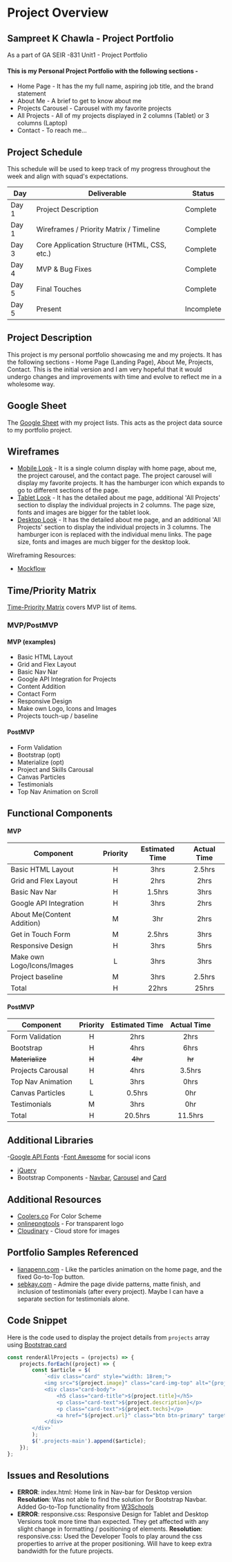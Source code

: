 # Project Overview

## Sampreet K Chawla - Project Portfolio

As a part of GA SEIR -831 Unit1 - Project Portfolio

#### This is my Personal Project Portfolio with the following sections -

- Home Page - It has the my full name, aspiring job title, and the brand statement
- About Me - A brief to get to know about me
- Projects Carousel - Carousel with my favorite projects
- All Projects - All of my projects displayed in 2 columns (Tablet) or 3 columns (Laptop)
- Contact - To reach me...

## Project Schedule

This schedule will be used to keep track of my progress throughout the week and align with squad's expectations.

| Day   | Deliverable                                  | Status     |
| ----- | -------------------------------------------- | ---------- |
| Day 1 | Project Description                          | Complete   |
| Day 1 | Wireframes / Priority Matrix / Timeline      | Complete   |
| Day 3 | Core Application Structure (HTML, CSS, etc.) | Complete   |
| Day 4 | MVP & Bug Fixes                              | Complete   |
| Day 5 | Final Touches                                | Complete   |
| Day 5 | Present                                      | Incomplete |

## Project Description

This project is my personal portfolio showcasing me and my projects. It has the following sections - Home Page (Landing Page), About Me, Projects, Contact. This is the initial version and I am very hopeful that it would undergo changes and improvements with time and evolve to reflect me in a wholesome way.

## Google Sheet

The [Google Sheet](https://docs.google.com/spreadsheets/d/1PCS9xZV7bCEX0Onnkn6k4wbTPwxeKnLuKf8yjEsTEqQ/edit#gid=0) with my project lists. This acts as the project data source to my portfolio project.

## Wireframes

- [Mobile Look](https://res.cloudinary.com/dreamer123/image/upload/v1600106126/Sampreet-SEIR_831-unit1-portfolio/mobile-portfolio-wireframe_bhdeh9.png) - It is a single column display with home page, about me, the project carousel, and the contact page. The project carousel will display my favorite projects. It has the hamburger icon which expands to go to different sections of the page.
- [Tablet Look](https://res.cloudinary.com/dreamer123/image/upload/v1600106126/Sampreet-SEIR_831-unit1-portfolio/tablet-portfolio-wireframe_zdeuwe.png) - It has the detailed about me page, additional 'All Projects' section to display the individual projects in 2 columns. The page size, fonts and images are bigger for the tablet look.
- [Desktop Look](https://res.cloudinary.com/dreamer123/image/upload/v1600106126/Sampreet-SEIR_831-unit1-portfolio/desktop-portfolio-wireframe_k4fvn5.png) - It has the detailed about me page, and an additional 'All Projects' section to display the individual projects in 3 columns. The hamburger icon is replaced with the individual menu links. The page size, fonts and images are much bigger for the desktop look.

Wireframing Resources:

- [Mockflow](https://mockflow.com/app/#Wireframe)
<!-- [Figma](https://www.figma.com/)  -->

## Time/Priority Matrix

[Time-Priority Matrix](hhttps://res.cloudinary.com/dreamer123/image/upload/v1600096508/Sampreet-SEIR_831-unit1-portfolio/Sampreet-Portfolio-Time-Priority-Matrix_uzfayl.png) covers MVP list of items.

### MVP/PostMVP

#### MVP (examples)

- Basic HTML Layout
- Grid and Flex Layout
- Basic Nav Nar
- Google API Integration for Projects
- Content Addition
- Contact Form
- Responsive Design
- Make own Logo, Icons and Images
- Projects touch-up / baseline

#### PostMVP

- Form Validation
- Bootstrap (opt)
- Materialize (opt)
- Project and Skills Carousal
- Canvas Particles
- Testimonials
- Top Nav Animation on Scroll

## Functional Components

#### MVP

| Component                  | Priority | Estimated Time | Actual Time |
| -------------------------- | :------: | :------------: | :---------: |
| Basic HTML Layout          |    H     |      3hrs      |   2.5hrs    |
| Grid and Flex Layout       |    H     |      2hrs      |    2hrs     |
| Basic Nav Nar              |    H     |     1.5hrs     |    3hrs     |
| Google API Integration     |    H     |      3hrs      |    2hrs     |
| About Me(Content Addition) |    M     |      3hr       |    2hrs     |
| Get in Touch Form          |    M     |     2.5hrs     |    3hrs     |
| Responsive Design          |    H     |      3hrs      |    5hrs     |
| Make own Logo/Icons/Images |    L     |      3hrs      |    3hrs     |
| Project baseline           |    M     |      3hrs      |   2.5hrs    |
| Total                      |    H     |     22hrs      |    25hrs    |

#### PostMVP

| Component         | Priority | Estimated Time | Actual Time |
| ----------------- | :------: | :------------: | :---------: |
| Form Validation   |    H     |      2hrs      |    2hrs     |
| Bootstrap         |    H     |      4hrs      |    6hrs     |
| ~~Materialize~~   |  ~~H~~   |    ~~4hr~~     |   ~~hr~~    |
| Projects Carousal |    H     |      4hrs      |   3.5hrs    |
| Top Nav Animation |    L     |      3hrs      |    0hrs     |
| Canvas Particles  |    L     |     0.5hrs     |     0hr     |
| Testimonials      |    M     |      3hrs      |     0hr     |
| Total             |    H     |    20.5hrs     |   11.5hrs   |

## Additional Libraries

-[Google API Fonts](https://developers.google.com/fonts/) -[Font Awesome](https://fontawesome.com/v4.7.0/icons/) for social icons

- [jQuery](https://code.jquery.com/)
- Bootstrap Components - [Navbar](https://getbootstrap.com/docs/4.5/components/navbar/), [Carousel](https://getbootstrap.com/docs/4.5/components/carousel/) and [Card](https://getbootstrap.com/docs/4.5/components/card/)

## Additional Resources

- [Coolers.co](https://coolors.co/) For Color Scheme
- [onlinepngtools](https://onlinepngtools.com/create-transparent-png) - For transparent logo
- [Cloudinary](https://cloudinary.com/) - Cloud store for images

## Portfolio Samples Referenced

- [lianapenn.com](https://www.lianapenn.com/) - Like the particles animation on the home page, and the fixed Go-to-Top button.
- [sebkay.com](http://sebkay.com/) - Admire the page divide patterns, matte finish, and inclusion of testimonials (after every project). Maybe I can have a separate section for testimonials alone.

## Code Snippet

Here is the code used to display the project details from `projects` array using [Bootstrap card](https://getbootstrap.com/docs/4.5/components/card/)

```Javascript
const renderAllProjects = (projects) => {
	projects.forEach((project) => {
		const $article = $(
			`<div class="card" style="width: 18rem;">
			<img src="${project.image}" class="card-img-top" alt="{project.title} picture">
			<div class="card-body">
				<h5 class="card-title">${project.title}</h5>
				<p class="card-text">${project.description}</p>
				<p class="card-text">${project.techs}</p>
				<a href="${project.url}" class="btn btn-primary" target="_blank">View Project</a>
			</div>
		</div>`
		);
		$('.projects-main').append($article);
	});
};
```

## Issues and Resolutions

- **ERROR**: index.html: Home link in Nav-bar for Desktop version
  **Resolution**: Was not able to find the solution for Bootstrap Navbar. Added Go-to-Top functionality from [W3Schools](https://www.w3schools.com/howto/howto_js_scroll_to_top.asp)
- **ERROR**: responsive.css: Responsive Design for Tablet and Desktop Versions took more time than expected. They get affected with any slight change in formatting / positioning of elements.
  **Resolution**: responsive.css: Used the Developer Tools to play around the css properties to arrive at the proper positioning. Will have to keep extra bandwidth for the future projects.
